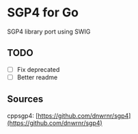 # SGP4 for Go
SGP4 library port using SWIG

## TODO
- [ ] Fix deprecated
- [ ] Better readme

## Sources

cppsgp4: [https://github.com/dnwrnr/sgp4](https://github.com/dnwrnr/sgp4)
